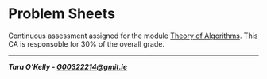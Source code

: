 # Problem Sheets

Continuous assessment assigned for the module [Theory of Algorithms](https://github.com/theory-of-algorithms/). This CA is responsoble for 30% of the overall grade.

-----

__*Tara O'Kelly - G00322214@gmit.ie*__